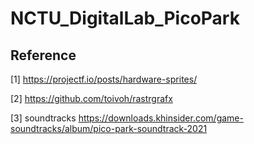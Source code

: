 # NCTU_DigitalLab_PicoPark

## Reference
[1] https://projectf.io/posts/hardware-sprites/

[2] https://github.com/toivoh/rastrgrafx

[3] soundtracks https://downloads.khinsider.com/game-soundtracks/album/pico-park-soundtrack-2021
